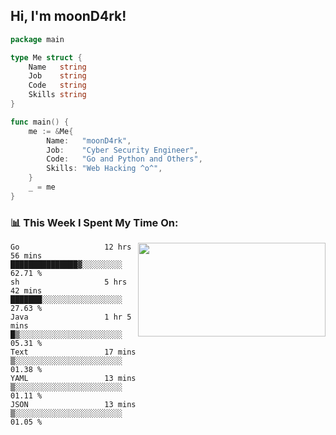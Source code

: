 <h2> Hi, I'm moonD4rk!</h2>

```go
package main

type Me struct {
	Name   string
	Job    string
	Code   string
	Skills string
}

func main() {
	me := &Me{
		Name:   "moonD4rk",
		Job:    "Cyber Security Engineer",
		Code:   "Go and Python and Others",
		Skills: "Web Hacking ^o^",
	}
	_ = me
}
```

<h3>📊 This Week I Spent My Time On:</h3>
<img align='right' src="https://github-readme-stats.vercel.app/api?username=moond4rk&show_icons=true&theme=radical", width="300" height="150">

<!--START_SECTION:waka-->

```text
Go                   12 hrs 56 mins  ███████████████▓░░░░░░░░░   62.71 %
sh                   5 hrs 42 mins   ███████░░░░░░░░░░░░░░░░░░   27.63 %
Java                 1 hr 5 mins     █▒░░░░░░░░░░░░░░░░░░░░░░░   05.31 %
Text                 17 mins         ▒░░░░░░░░░░░░░░░░░░░░░░░░   01.38 %
YAML                 13 mins         ▒░░░░░░░░░░░░░░░░░░░░░░░░   01.11 %
JSON                 13 mins         ▒░░░░░░░░░░░░░░░░░░░░░░░░   01.05 %
```

<!--END_SECTION:waka-->

